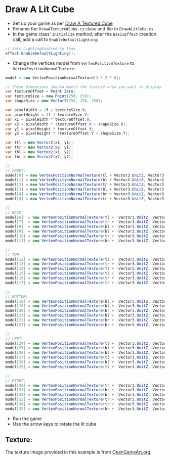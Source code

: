﻿Draw A Lit Cube
===============

- Set up your game as per [Draw A Textured Cube](https://github.com/danielcrenna/FNA.Examples/blob/main/DrawATexturedCube/README.md)
- Rename the `DrawATexturedCube.cs` class and file to `DrawALitCube.cs`
- In the game class' `Initialize` method, after the `BasicEffect` creation call, add a call to `EnableDefaultLighting`:

```csharp
// Sets LightingEnabled to true
effect.EnableDefaultLighting();
```

- Change the vertices model from `VertexPositionTexture` to `VertexPositionNormalTexture`:

```csharp
model = new VertexPositionNormalTexture[3 * 2 * 6];

// these dimensions should match the texture area you want to display
var textureOffset = Point.Zero;
var textureSize = new Point(250, 250);
var shapeSize = new Vector3(250, 250, 250);

var pixelWidth = 1f / textureSize.X;
var pixelHeight = 1f / textureSize.Y;
var x1 = pixelWidth * textureOffset.X;
var x2 = pixelWidth * (textureOffset.X + shapeSize.X);
var y1 = pixelHeight * textureOffset.Y;
var y2 = pixelHeight * (textureOffset.Y + shapeSize.Y);

var ttl = new Vector2(x1, y1);
var ttr = new Vector2(x2, y1);
var tbl = new Vector2(x1, y2);
var tbr = new Vector2(x2, y2);

//
// FRONT:
model[0] = new VertexPositionNormalTexture(tl + Vector3.UnitZ, Vector3.UnitZ, ttl);
model[1] = new VertexPositionNormalTexture(bl + Vector3.UnitZ, Vector3.UnitZ, tbl);
model[2] = new VertexPositionNormalTexture(tr + Vector3.UnitZ, Vector3.UnitZ, ttr);
model[3] = new VertexPositionNormalTexture(bl + Vector3.UnitZ, Vector3.UnitZ, tbl);
model[4] = new VertexPositionNormalTexture(br + Vector3.UnitZ, Vector3.UnitZ, tbr);
model[5] = new VertexPositionNormalTexture(tr + Vector3.UnitZ, Vector3.UnitZ, ttr);

//
// BACK:
model[6]  = new VertexPositionNormalTexture(tl + -Vector3.UnitZ, Vector3.UnitZ, ttr);
model[7]  = new VertexPositionNormalTexture(tr + -Vector3.UnitZ, Vector3.UnitZ, ttl);
model[8]  = new VertexPositionNormalTexture(bl + -Vector3.UnitZ, Vector3.UnitZ, tbr);
model[9]  = new VertexPositionNormalTexture(bl + -Vector3.UnitZ, Vector3.UnitZ, tbr);
model[10] = new VertexPositionNormalTexture(tr + -Vector3.UnitZ, Vector3.UnitZ, ttl);
model[11] = new VertexPositionNormalTexture(br + -Vector3.UnitZ, Vector3.UnitZ, tbl);

//
// TOP:
model[12] = new VertexPositionNormalTexture(tl +  Vector3.UnitZ, Vector3.UnitZ, tbl);
model[13] = new VertexPositionNormalTexture(tr + -Vector3.UnitZ, Vector3.UnitZ, ttr);
model[14] = new VertexPositionNormalTexture(tl + -Vector3.UnitZ, Vector3.UnitZ, ttl);
model[15] = new VertexPositionNormalTexture(tl +  Vector3.UnitZ, Vector3.UnitZ, tbl);
model[16] = new VertexPositionNormalTexture(tr +  Vector3.UnitZ, Vector3.UnitZ, tbr);
model[17] = new VertexPositionNormalTexture(tr + -Vector3.UnitZ, Vector3.UnitZ, ttr);

//
// BOTTOM:
model[18] = new VertexPositionNormalTexture(bl +  Vector3.UnitZ, Vector3.UnitZ, ttl);
model[19] = new VertexPositionNormalTexture(bl + -Vector3.UnitZ, Vector3.UnitZ, tbl);
model[20] = new VertexPositionNormalTexture(br + -Vector3.UnitZ, Vector3.UnitZ, tbr);
model[21] = new VertexPositionNormalTexture(bl +  Vector3.UnitZ, Vector3.UnitZ, ttl);
model[22] = new VertexPositionNormalTexture(br + -Vector3.UnitZ, Vector3.UnitZ, tbr);
model[23] = new VertexPositionNormalTexture(br +  Vector3.UnitZ, Vector3.UnitZ, ttr);

//
// LEFT:
model[24] = new VertexPositionNormalTexture(tl +  Vector3.UnitZ, Vector3.UnitZ, ttr);
model[25] = new VertexPositionNormalTexture(bl + -Vector3.UnitZ, Vector3.UnitZ, tbl);
model[26] = new VertexPositionNormalTexture(bl +  Vector3.UnitZ, Vector3.UnitZ, tbr);
model[27] = new VertexPositionNormalTexture(tl + -Vector3.UnitZ, Vector3.UnitZ, ttl);
model[28] = new VertexPositionNormalTexture(bl + -Vector3.UnitZ, Vector3.UnitZ, tbl);
model[29] = new VertexPositionNormalTexture(tl +  Vector3.UnitZ, Vector3.UnitZ, ttr);

//
// RIGHT:
model[30] = new VertexPositionNormalTexture(tr +  Vector3.UnitZ, Vector3.UnitZ, ttl);
model[31] = new VertexPositionNormalTexture(br +  Vector3.UnitZ, Vector3.UnitZ, tbl);
model[32] = new VertexPositionNormalTexture(br + -Vector3.UnitZ, Vector3.UnitZ, tbr);
model[33] = new VertexPositionNormalTexture(tr + -Vector3.UnitZ, Vector3.UnitZ, ttr);
model[34] = new VertexPositionNormalTexture(tr +  Vector3.UnitZ, Vector3.UnitZ, ttl);
model[35] = new VertexPositionNormalTexture(br + -Vector3.UnitZ, Vector3.UnitZ, tbr);
```

- Run the game
- Use the arrow keys to rotate the lit cube

Texture:
--------
The texture image provided in this example is from [OpenGameArt.org](https://opengameart.org/content/handpainted-stone-wall-textures).
